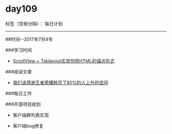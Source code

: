 # day109

标签（空格分隔）： 每日计划

---
##时间--2017年7月4号

###学习时间<br>
* [ScrollView + Tablayout实现仿照HTML的锚点形式][1]

###阅读文章<br>
* [我们该感谢王者荣耀耗尽了80%的人上升的空间][2]

###每日工作<br>


###开源项目规划
* 客户端群列表实现
* 客户端bug修复


  [1]: https://github.com/wuyinlei/SVTLAnchor
  [2]: http://www.jianshu.com/p/4ccf95f5c4d3
